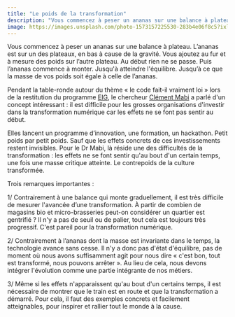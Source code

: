 ```yaml
---
title: "Le poids de la transformation"
description: "Vous commencez à peser un ananas sur une balance à plateau. L’ananas est sur un des plateaux, en bas à cause de la gravité. Vous ajoutez au fur et à mesure des poids sur l’autre plateau."
image: https://images.unsplash.com/photo-1573157225530-283b4e06f8c5?ixlib=rb-1.2.1&ixid=eyJhcHBfaWQiOjEyMDd9&auto=format&fit=crop&w=1639&q=80
---
```


Vous commencez à peser un ananas sur une balance à plateau. L’ananas est sur un des plateaux, en bas à cause de la gravité. Vous ajoutez au fur et à mesure des poids sur l’autre plateau. Au début rien ne se passe. Puis l’ananas commence à monter. Jusqu'à atteindre l'équilibre. Jusqu’à ce que la masse de vos poids soit égale à celle de l’ananas.

Pendant la table-ronde autour du thème « le code fait-il vraiment loi » lors de la restitution du programme [EIG](https://entrepreneur-interet-general.etalab.gouv.fr/), le chercheur [Clément Mabi](https://twitter.com/C_Mabi) a parlé d'un concept intéressant : il est difficile pour les grosses organisations d'investir dans la transformation numérique car les effets ne se font pas sentir au début.

Elles lancent un programme d’innovation, une formation, un hackathon. Petit poids par petit poids. Sauf que les effets concrets de ces investissements restent invisibles. Pour le Dr Mabi, là réside une des difficultés de la transformation : les effets ne se font sentir qu'au bout d'un certain temps, une fois une masse critique atteinte. Le contrepoids de la culture transformée.

Trois remarques importantes :

1/ Contrairement à une balance qui monte graduellement, il est très difficile de mesurer l'avancée d’une transformation. À partir de combien de magasins bio et micro-brasseries peut-on considérer un quartier est gentrifié ? Il n'y a pas de seuil ou de palier, tout cela est toujours très progressif. C'est pareil pour la transformation numérique.

2/ Contrairement à l’ananas dont la masse est invariante dans le temps, la technologie avance sans cesse. Il n'y a donc pas d'état d'équilibre, pas de moment où nous avons suffisamment agit pour nous dire « c'est bon, tout est transformé, nous pouvons arrêter ». Au lieu de cela, nous devons intégrer l'évolution comme une partie intégrante de nos métiers.

3/ Même si les effets n'apparaissent qu'au bout d'un certains temps, il est nécessaire de montrer que le train est en route et que la transformation a démarré. Pour cela, il faut des exemples concrets et facilement atteignables, pour inspirer et rallier tout le monde à la cause.
